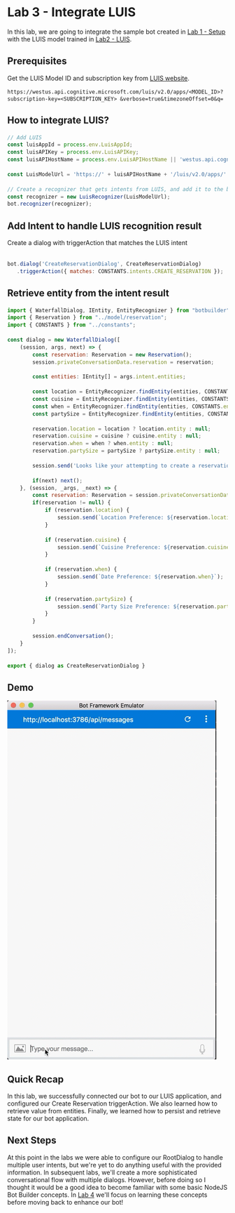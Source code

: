 # Lab 3 - Integrate LUIS

In this lab, we are going to integrate the sample bot created in [Lab 1 - Setup](../1-setup) with the LUIS model trained in [Lab2 - LUIS](../2-luis).

## Prerequisites

Get the LUIS Model ID and subscription key from [LUIS website](https://luis.ai).

```
https://westus.api.cognitive.microsoft.com/luis/v2.0/apps/<MODEL_ID>?subscription-key=<SUBSCRIPTION_KEY> &verbose=true&timezoneOffset=0&q=
```

## How to integrate LUIS?

``` javascript
// Add LUIS
const luisAppId = process.env.LuisAppId;
const luisAPIKey = process.env.LuisAPIKey;
const luisAPIHostName = process.env.LuisAPIHostName || 'westus.api.cognitive.microsoft.com';

const LuisModelUrl = 'https://' + luisAPIHostName + '/luis/v2.0/apps/' + luisAppId + '?subscription-key=' + luisAPIKey;

// Create a recognizer that gets intents from LUIS, and add it to the bot
const recognizer = new LuisRecognizer(LuisModelUrl);
bot.recognizer(recognizer);
```

## Add Intent to handle LUIS recognition result

Create a dialog with triggerAction that matches the LUIS intent

```js

bot.dialog('CreateReservationDialog', CreateReservationDialog)
   .triggerAction({ matches: CONSTANTS.intents.CREATE_RESERVATION });

```

## Retrieve entity from the intent result

```js
import { WaterfallDialog, IEntity, EntityRecognizer } from "botbuilder";
import { Reservation } from "../model/reservation";
import { CONSTANTS } from "../constants";

const dialog = new WaterfallDialog([
    (session, args, next) => {
        const reservation: Reservation = new Reservation();
        session.privateConversationData.reservation = reservation;

        const entities: IEntity[] = args.intent.entities;

        const location = EntityRecognizer.findEntity(entities, CONSTANTS.entity.locationKey);
        const cuisine = EntityRecognizer.findEntity(entities, CONSTANTS.entity.cuisineKey);
        const when = EntityRecognizer.findEntity(entities, CONSTANTS.entity.timeKey);
        const partySize = EntityRecognizer.findEntity(entities, CONSTANTS.entity.partySizeKey);

        reservation.location = location ? location.entity : null;
        reservation.cuisine = cuisine ? cuisine.entity : null;
        reservation.when = when ? when.entity : null;
        reservation.partySize = partySize ? partySize.entity : null;
        
        session.send('Looks like your attempting to create a reservation.  Let\'s see what information we were able to pull');

        if(next) next();
    }, (session, _args, _next) => {
        const reservation: Reservation = session.privateConversationData.reservation;
        if(reservation != null) {
            if (reservation.location) {
                session.send(`Location Preference: ${reservation.location}`);
            }

            if (reservation.cuisine) {
                session.send(`Cuisine Preference: ${reservation.cuisine}`);
            }

            if (reservation.when) {
                session.send(`Date Preference: ${reservation.when}`);
            }

            if (reservation.partySize) {
                session.send(`Party Size Preference: ${reservation.partySize}`);
            }
        }

        session.endConversation();
    }
]);

export { dialog as CreateReservationDialog }
```

## Demo
![](../images/luis-demo/luis-demo.gif)

## Quick Recap

In this lab, we successfully connected our bot to our LUIS application, and configured our Create Reservation triggerAction. We also learned how to retrieve value from entities. Finally, we learned how to persist and retrieve state for our bot application.

## Next Steps

At this point in the labs we were able to configure our RootDialog to handle multiple user intents, but we're yet to do anything useful with the provided information. In subsequent labs, we'll create a more sophisticated conversational flow with multiple dialogs. However, before doing so I thought it would be a good idea to become familiar with some basic NodeJS Bot Builder concepts. In [Lab 4](../4-bot-builder) we'll focus on learning these concepts before moving back to enhance our bot!
